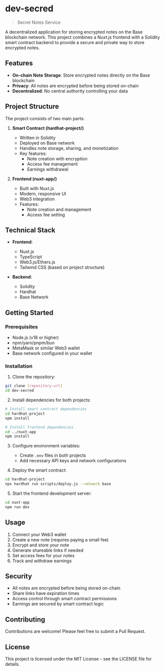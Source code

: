 # dev-secred

> Secret Notes Service

A decentralized application for storing encrypted notes on the Base blockchain network. This project combines a Nuxt.js frontend with a Solidity smart contract backend to provide a secure and private way to store encrypted notes.

## Features

- **On-chain Note Storage**: Store encrypted notes directly on the Base blockchain
- **Privacy**: All notes are encrypted before being stored on-chain
- **Decentralized**: No central authority controlling your data

## Project Structure

The project consists of two main parts:

1. **Smart Contract (hardhat-project/)**
   - Written in Solidity
   - Deployed on Base network
   - Handles note storage, sharing, and monetization
   - Key features:
     - Note creation with encryption
     - Access fee management
     - Earnings withdrawal

2. **Frontend (nuxt-app/)**
   - Built with Nuxt.js
   - Modern, responsive UI
   - Web3 integration
   - Features:
     - Note creation and management
     - Access fee setting

## Technical Stack

- **Frontend**:
  - Nuxt.js
  - TypeScript
  - Web3.js/Ethers.js
  - Tailwind CSS (based on project structure)

- **Backend**:
  - Solidity
  - Hardhat
  - Base Network

## Getting Started

### Prerequisites

- Node.js (v18 or higher)
- npm/yarn/pnpm/bun
- MetaMask or similar Web3 wallet
- Base network configured in your wallet

### Installation

1. Clone the repository:
```bash
git clone [repository-url]
cd dev-secred
```

2. Install dependencies for both projects:
```bash
# Install smart contract dependencies
cd hardhat-project
npm install

# Install frontend dependencies
cd ../nuxt-app
npm install
```

3. Configure environment variables:
   - Create `.env` files in both projects
   - Add necessary API keys and network configurations

4. Deploy the smart contract:
```bash
cd hardhat-project
npx hardhat run scripts/deploy.js --network base
```

5. Start the frontend development server:
```bash
cd nuxt-app
npm run dev
```

## Usage

1. Connect your Web3 wallet
2. Create a new note (requires paying a small fee)
3. Encrypt and store your note
4. Generate shareable links if needed
5. Set access fees for your notes
6. Track and withdraw earnings

## Security

- All notes are encrypted before being stored on-chain
- Share links have expiration times
- Access control through smart contract permissions
- Earnings are secured by smart contract logic

## Contributing

Contributions are welcome! Please feel free to submit a Pull Request.

## License

This project is licensed under the MIT License - see the LICENSE file for details.
